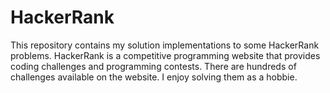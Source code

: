 # HackerRank
This repository contains my solution implementations to some HackerRank problems.
HackerRank is a competitive programming website that provides coding challenges and programming contests. There are hundreds of challenges available on the website. I enjoy solving them as a hobbie.
